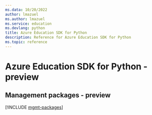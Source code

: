 ```yaml
---
ms.data: 10/20/2022
author: lmazuel
ms.author: lmazuel
ms.service: education
ms.devlang: python
title: Azure Education SDK for Python
description: Reference for Azure Education SDK for Python
ms.topic: reference
---
```

# Azure Education SDK for Python - preview

## Management packages - preview
[!INCLUDE [mgmt-packages](education-mgmt-index.md)]
